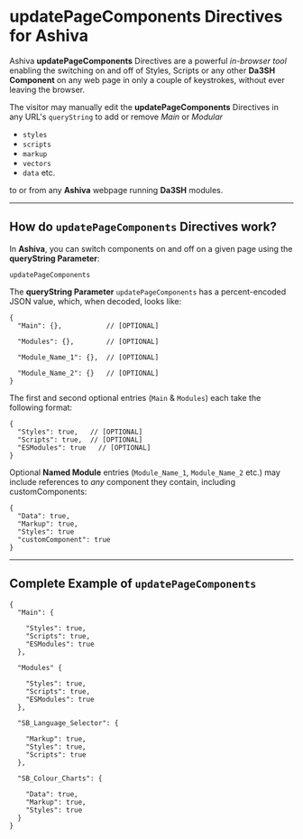 # updatePageComponents Directives for Ashiva
Ashiva **updatePageComponents** Directives are a powerful *in-browser tool* enabling the switching on and off of Styles, Scripts or any other **Da3SH Component** on any web page in only a couple of keystrokes, without ever leaving the browser.

The visitor may manually edit the **updatePageComponents** Directives in any URL's `queryString` to add or remove _Main_ or _Modular_

 - `styles`
 - `scripts`
 - `markup`
 - `vectors`
 - `data` etc.

to or from any **Ashiva** webpage running **Da3SH** modules.

______

## How do `updatePageComponents` Directives work?

In **Ashiva**, you can switch components on and off on a given page using the **queryString Parameter**:

`updatePageComponents`

The **queryString Parameter** `updatePageComponents` has a percent-encoded JSON value, which, when decoded, looks like:

```
{
  "Main": {},           // [OPTIONAL]

  "Modules": {},        // [OPTIONAL]

  "Module_Name_1": {},  // [OPTIONAL]

  "Module_Name_2": {}   // [OPTIONAL]
}
```

The first and second optional entries (`Main` & `Modules`) each take the following format:
 
```
{
  "Styles": true,   // [OPTIONAL]
  "Scripts": true,  // [OPTIONAL]
  "ESModules": true   // [OPTIONAL]
}                                      						
```

Optional **Named Module** entries (`Module_Name_1`, `Module_Name_2` etc.) may include references to *any* component they contain, including customComponents:

```
{
  "Data": true,
  "Markup": true,
  "Styles": true
  "customComponent": true
}                                      						
```


______

## Complete Example of `updatePageComponents`

```
{
  "Main": {
  
    "Styles": true,
    "Scripts": true,
    "ESModules": true
  },

  "Modules" {
  
    "Styles": true,
    "Scripts": true,
    "ESModules": true
  },
  
  "SB_Language_Selector": {
    
    "Markup": true,
    "Styles": true,
    "Scripts": true
  },

  "SB_Colour_Charts": {

    "Data": true,
    "Markup": true,
    "Styles": true
  }
}
```
